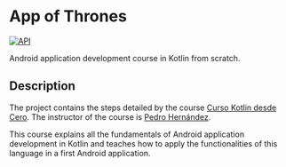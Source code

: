 # App of Thrones

[![API](https://img.shields.io/badge/API-16%2B-brightgreen.svg?style=flat)](https://android-arsenal.com/api?level=16)

Android application development course in Kotlin from scratch.

## Description

The project contains the steps detailed by the course [Curso Kotlin desde Cero](https://plataforma.keepcoding.io/p/curso-kotlin-desde-cero). The instructor of the course is [Pedro Hernández](https://github.com/silmood).

This course explains all the fundamentals of Android application development in Kotlin and teaches how to apply the functionalities of this language in a first Android application.